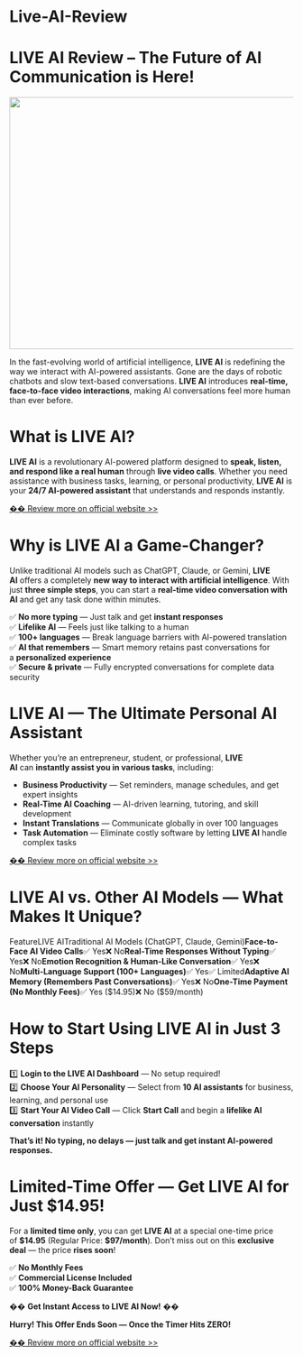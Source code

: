 # Live-AI-Review
# LIVE AI Review – The Future of AI Communication is Here!
<div role="button" tabindex="0">
  <div><img alt="" width="700" height="447" loading="eager" role="presentation" src="https://miro.medium.com/v2/resize:fit:1050/1*WI8pGLYeWyWGqTCiVLC6wA.png"></div>
</div>
<p id="1131" data-selectable-paragraph="">In the fast-evolving world of artificial intelligence,&nbsp;<strong>LIVE AI</strong>&nbsp;is redefining the way we interact with AI-powered assistants. Gone are the days of robotic chatbots and slow text-based conversations.&nbsp;<strong>LIVE AI</strong>&nbsp;introduces&nbsp;<strong>real-time, face-to-face video interactions</strong>, making AI conversations feel more human than ever before.</p>
<h1 id="a319" data-selectable-paragraph="">What is LIVE AI?</h1>
<p id="c5e8" data-selectable-paragraph=""><strong>LIVE AI</strong>&nbsp;is a revolutionary AI-powered platform designed to&nbsp;<strong>speak, listen, and respond like a real human</strong>&nbsp;through&nbsp;<strong>live video calls</strong>. Whether you need assistance with business tasks, learning, or personal productivity,&nbsp;<strong>LIVE AI</strong>&nbsp;is your&nbsp;<strong>24/7 AI-powered assistant</strong>&nbsp;that understands and responds instantly.</p>
<p id="f178" data-selectable-paragraph=""><a href="https://aidigireview.com/live-ai-review/" rel="noopener ugc nofollow" target="_blank">&#55357;&#56393; Review more on official website &gt;&gt;</a></p>
<h1 id="4fe1" data-selectable-paragraph="">Why is LIVE AI a Game-Changer?</h1>
<p id="c268" data-selectable-paragraph="">Unlike traditional AI models such as ChatGPT, Claude, or Gemini,&nbsp;<strong>LIVE AI</strong>&nbsp;offers a completely&nbsp;<strong>new way to interact with artificial intelligence</strong>. With just&nbsp;<strong>three simple steps</strong>, you can start a&nbsp;<strong>real-time video conversation with AI</strong>&nbsp;and get any task done within minutes.</p>
<p id="6b3d" data-selectable-paragraph="">&#9989;&nbsp;<strong>No more typing</strong>&nbsp;&mdash; Just talk and get&nbsp;<strong>instant responses</strong><br>
  &#9989;&nbsp;<strong>Lifelike AI</strong>&nbsp;&mdash; Feels just like talking to a human<br>
  &#9989;&nbsp;<strong>100+ languages</strong>&nbsp;&mdash; Break language barriers with AI-powered translation<br>
  &#9989;&nbsp;<strong>AI that remembers</strong>&nbsp;&mdash; Smart memory retains past conversations for a&nbsp;<strong>personalized experience</strong><br>
  &#9989;&nbsp;<strong>Secure &amp; private</strong>&nbsp;&mdash; Fully encrypted conversations for complete data security</p>
<h1 id="03f4" data-selectable-paragraph="">LIVE AI &mdash; The Ultimate Personal AI Assistant</h1>
<p id="5a77" data-selectable-paragraph="">Whether you&rsquo;re an entrepreneur, student, or professional,&nbsp;<strong>LIVE AI</strong>&nbsp;can&nbsp;<strong>instantly assist you in various tasks</strong>, including:</p>
<ul>
  <li id="6388" data-selectable-paragraph=""><strong>Business Productivity</strong>&nbsp;&mdash; Set reminders, manage schedules, and get expert insights</li>
  <li id="2a01" data-selectable-paragraph=""><strong>Real-Time AI Coaching</strong>&nbsp;&mdash; AI-driven learning, tutoring, and skill development</li>
  <li id="fdbc" data-selectable-paragraph=""><strong>Instant Translations</strong>&nbsp;&mdash; Communicate globally in over 100 languages</li>
  <li id="1949" data-selectable-paragraph=""><strong>Task Automation</strong>&nbsp;&mdash; Eliminate costly software by letting&nbsp;<strong>LIVE AI</strong>&nbsp;handle complex tasks</li>
</ul>
<p id="9c59" data-selectable-paragraph=""><a href="https://aidigireview.com/live-ai-review/" rel="noopener ugc nofollow" target="_blank">&#55357;&#56393; Review more on official website &gt;&gt;</a></p>
<h1 id="b826" data-selectable-paragraph="">LIVE AI vs. Other AI Models &mdash; What Makes It Unique?</h1>
<p id="37d3" data-selectable-paragraph="">FeatureLIVE AITraditional AI Models (ChatGPT, Claude, Gemini)<strong>Face-to-Face AI Video Calls</strong>&#9989; Yes&#10060; No<strong>Real-Time Responses Without Typing</strong>&#9989; Yes&#10060; No<strong>Emotion Recognition &amp; Human-Like Conversation</strong>&#9989; Yes&#10060; No<strong>Multi-Language Support (100+ Languages)</strong>&#9989; Yes&#9989; Limited<strong>Adaptive AI Memory (Remembers Past Conversations)</strong>&#9989; Yes&#10060; No<strong>One-Time Payment (No Monthly Fees)</strong>&#9989; Yes ($14.95)&#10060; No ($59/month)</p>
<h1 id="c231" data-selectable-paragraph="">How to Start Using LIVE AI in Just 3 Steps</h1>
<p id="75a4" data-selectable-paragraph="">1&#65039;&#8419;&nbsp;<strong>Login to the LIVE AI Dashboard</strong>&nbsp;&mdash; No setup required!<br>
  2&#65039;&#8419;&nbsp;<strong>Choose Your AI Personality</strong>&nbsp;&mdash; Select from&nbsp;<strong>10 AI assistants</strong>&nbsp;for business, learning, and personal use<br>
  3&#65039;&#8419;&nbsp;<strong>Start Your AI Video Call</strong>&nbsp;&mdash; Click&nbsp;<strong>Start Call</strong>&nbsp;and begin a&nbsp;<strong>lifelike AI conversation</strong>&nbsp;instantly</p>
<p id="f8cb" data-selectable-paragraph=""><strong>That&rsquo;s it! No typing, no delays &mdash; just talk and get instant AI-powered responses.</strong></p>
<h1 id="18c3" data-selectable-paragraph="">Limited-Time Offer &mdash; Get LIVE AI for Just $14.95!</h1>
<p id="d3ce" data-selectable-paragraph="">For a&nbsp;<strong>limited time only</strong>, you can get&nbsp;<strong>LIVE AI</strong>&nbsp;at a special one-time price of&nbsp;<strong>$14.95</strong>&nbsp;(Regular Price:&nbsp;<strong>$97/month</strong>). Don&rsquo;t miss out on this&nbsp;<strong>exclusive deal</strong>&nbsp;&mdash; the price&nbsp;<strong>rises soon</strong>!</p>
<p id="bde2" data-selectable-paragraph="">&#9989;&nbsp;<strong>No Monthly Fees</strong><br>
  &#9989;&nbsp;<strong>Commercial License Included</strong><br>
  &#9989;&nbsp;<strong>100% Money-Back Guarantee</strong></p>
<p id="02d9" data-selectable-paragraph="">&#55357;&#56393;&nbsp;<strong>Get Instant Access to LIVE AI Now!</strong>&nbsp;&#55357;&#56960;</p>
<p id="0d9a" data-selectable-paragraph=""><strong>Hurry! This Offer Ends Soon &mdash; Once the Timer Hits ZERO!</strong></p>
<p id="3a55" data-selectable-paragraph=""><a href="https://aidigireview.com/live-ai-review/" rel="noopener ugc nofollow" target="_blank">&#55357;&#56393; Review more on official website &gt;&gt;</a></p>
